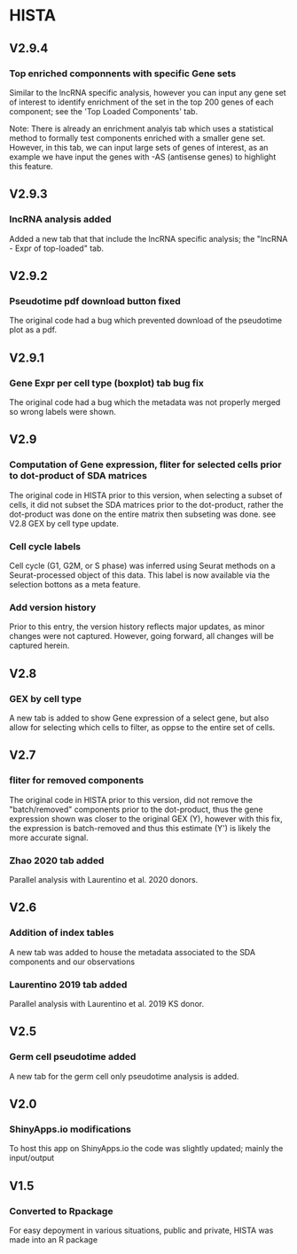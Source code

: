 
# HISTA


## V2.9.4

### Top enriched componnents with specific Gene sets

Similar to the lncRNA specific analysis, however you can input any gene set of interest to identify enrichment of the set in the top 200 genes of each component; see the 'Top Loaded Components' tab.

Note: There is already an enrichment analyis tab which uses a statistical method to formally test components enriched with a smaller gene set. However, in this tab, we can input large sets of genes of interest, as an example we have input the genes with -AS (antisense genes) to highlight this feature. 

## V2.9.3

### lncRNA analysis added

Added a new tab that that include the lncRNA specific analysis; the "lncRNA - Expr of top-loaded" tab. 

## V2.9.2

### Pseudotime pdf download button fixed

The original code had a bug which prevented download of the pseudotime plot as a pdf.


## V2.9.1

### Gene Expr per cell type (boxplot) tab bug fix

The original code had a bug which the metadata was not properly merged so wrong labels were shown.


## V2.9 <current>

### Computation of Gene expression, fliter for selected cells prior to dot-product of SDA matrices

The original code in HISTA prior to this version, when selecting a subset of cells, it did not subset the SDA matrices prior to the dot-product, rather the dot-product was done on the entire matrix then subseting was done. see V2.8 GEX by cell type update.

### Cell cycle labels
Cell cycle (G1, G2M, or S phase) was inferred using Seurat methods on a Seurat-processed object of this data. This label is now available via the selection bottons as a meta feature. 

### Add version history
Prior to this entry, the version history reflects major updates, as minor changes were not captured. However, going forward, all changes will be captured herein.

## V2.8

### GEX by cell type 
A new tab is added to show Gene expression of a select gene, but also allow for selecting which cells to filter, as oppse to the entire set of cells. 

## V2.7

### fliter for removed components

The original code in HISTA prior to this version, did not remove the "batch/removed" components prior to the dot-product, thus the gene expression shown was closer to the original GEX (Y), however with this fix, the expression is batch-removed and thus this estimate (Y') is likely the more accurate signal.

### Zhao 2020 tab added
Parallel analysis with Laurentino et al. 2020 donors. 


## V2.6

### Addition of index tables 
A new tab was added to house the metadata associated to the SDA components and our observations

### Laurentino 2019 tab added
Parallel analysis with Laurentino et al. 2019 KS donor. 

## V2.5

### Germ cell pseudotime added
A new tab for the germ cell only pseudotime analysis is added. 

## V2.0 

### ShinyApps.io modifications
To host this app on ShinyApps.io the code was slightly updated; mainly the input/output


## V1.5

### Converted to Rpackage 
For easy depoyment in various situations, public and private, HISTA was made into an R package
